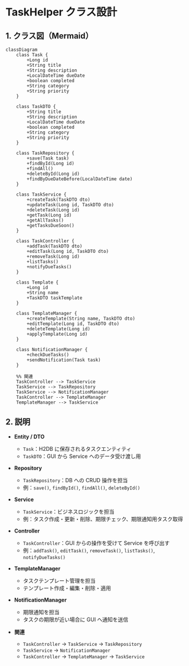 # TaskHelper クラス設計

## 1. クラス図（Mermaid）

```mermaid
classDiagram
    class Task {
        +Long id
        +String title
        +String description
        +LocalDateTime dueDate
        +boolean completed
        +String category
        +String priority
    }

    class TaskDTO {
        +String title
        +String description
        +LocalDateTime dueDate
        +boolean completed
        +String category
        +String priority
    }

    class TaskRepository {
        +save(Task task)
        +findById(Long id)
        +findAll()
        +deleteById(Long id)
        +findByDueDateBefore(LocalDateTime date)
    }

    class TaskService {
        +createTask(TaskDTO dto)
        +updateTask(Long id, TaskDTO dto)
        +deleteTask(Long id)
        +getTask(Long id)
        +getAllTasks()
        +getTasksDueSoon()
    }

    class TaskController {
        +addTask(TaskDTO dto)
        +editTask(Long id, TaskDTO dto)
        +removeTask(Long id)
        +listTasks()
        +notifyDueTasks()
    }

    class Template {
        +Long id
        +String name
        +TaskDTO taskTemplate
    }

    class TemplateManager {
        +createTemplate(String name, TaskDTO dto)
        +editTemplate(Long id, TaskDTO dto)
        +deleteTemplate(Long id)
        +applyTemplate(Long id)
    }

    class NotificationManager {
        +checkDueTasks()
        +sendNotification(Task task)
    }

    %% 関連
    TaskController --> TaskService
    TaskService --> TaskRepository
    TaskService --> NotificationManager
    TaskController --> TemplateManager
    TemplateManager --> TaskService
```

## 2. 説明

- **Entity / DTO**
  - `Task`：H2DB に保存されるタスクエンティティ  
  - `TaskDTO`：GUI から Service へのデータ受け渡し用  

- **Repository**
  - `TaskRepository`：DB への CRUD 操作を担当  
  - 例：`save()`, `findById()`, `findAll()`, `deleteById()`  

- **Service**
  - `TaskService`：ビジネスロジックを担当  
  - 例：タスク作成・更新・削除、期限チェック、期限通知用タスク取得  

- **Controller**
  - `TaskController`：GUI からの操作を受けて Service を呼び出す  
  - 例：`addTask()`, `editTask()`, `removeTask()`, `listTasks()`, `notifyDueTasks()`  

- **TemplateManager**
  - タスクテンプレート管理を担当  
  - テンプレート作成・編集・削除・適用  

- **NotificationManager**
  - 期限通知を担当  
  - タスクの期限が近い場合に GUI へ通知を送信  

- **関連**
  - `TaskController` → `TaskService` → `TaskRepository`  
  - `TaskService` → `NotificationManager`  
  - `TaskController` → `TemplateManager` → `TaskService`  
